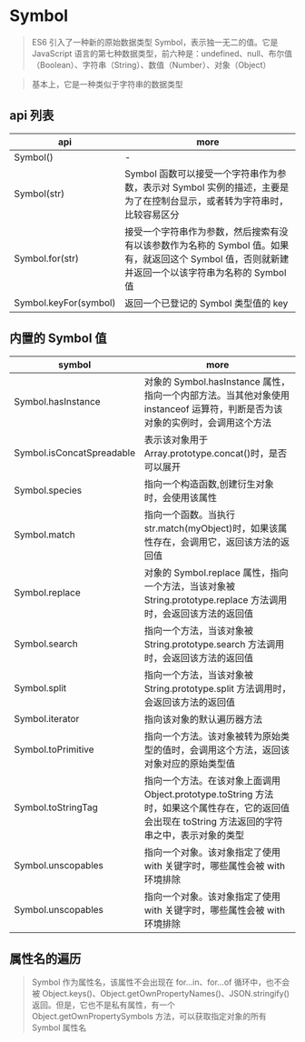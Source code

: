# Symbol

> ES6 引入了一种新的原始数据类型 Symbol，表示独一无二的值。它是 JavaScript 语言的第七种数据类型，前六种是：undefined、null、布尔值（Boolean）、字符串（String）、数值（Number）、对象（Object）

> 基本上，它是一种类似于字符串的数据类型

## api 列表

| api                   | more                                                                                                                                               |
| --------------------- | -------------------------------------------------------------------------------------------------------------------------------------------------- |
| Symbol()              | -                                                                                                                                                  |
| Symbol(str)           | Symbol 函数可以接受一个字符串作为参数，表示对 Symbol 实例的描述，主要是为了在控制台显示，或者转为字符串时，比较容易区分                            |
| Symbol.for(str)       | 接受一个字符串作为参数，然后搜索有没有以该参数作为名称的 Symbol 值。如果有，就返回这个 Symbol 值，否则就新建并返回一个以该字符串为名称的 Symbol 值 |
| Symbol.keyFor(symbol) | 返回一个已登记的 Symbol 类型值的 key                                                                                                               |

## 内置的 Symbol 值

| symbol                    | more                                                                                                                                                |
| ------------------------- | --------------------------------------------------------------------------------------------------------------------------------------------------- |
| Symbol.hasInstance        | 对象的 Symbol.hasInstance 属性，指向一个内部方法。当其他对象使用 instanceof 运算符，判断是否为该对象的实例时，会调用这个方法                        |
| Symbol.isConcatSpreadable | 表示该对象用于 Array.prototype.concat()时，是否可以展开                                                                                             |
| Symbol.species            | 指向一个构造函数,创建衍生对象时，会使用该属性                                                                                                       |
| Symbol.match              | 指向一个函数。当执行 str.match(myObject)时，如果该属性存在，会调用它，返回该方法的返回值                                                            |
| Symbol.replace            | 对象的 Symbol.replace 属性，指向一个方法，当该对象被 String.prototype.replace 方法调用时，会返回该方法的返回值                                      |
| Symbol.search             | 指向一个方法，当该对象被 String.prototype.search 方法调用时，会返回该方法的返回值                                                                   |
| Symbol.split              | 指向一个方法，当该对象被 String.prototype.split 方法调用时，会返回该方法的返回值                                                                    |
| Symbol.iterator           | 指向该对象的默认遍历器方法                                                                                                                          |
| Symbol.toPrimitive        | 指向一个方法。该对象被转为原始类型的值时，会调用这个方法，返回该对象对应的原始类型值                                                                |
| Symbol.toStringTag        | 指向一个方法。在该对象上面调用 Object.prototype.toString 方法时，如果这个属性存在，它的返回值会出现在 toString 方法返回的字符串之中，表示对象的类型 |
| Symbol.unscopables        | 指向一个对象。该对象指定了使用 with 关键字时，哪些属性会被 with 环境排除                                                                            |
| Symbol.unscopables        | 指向一个对象。该对象指定了使用 with 关键字时，哪些属性会被 with 环境排除                                                                            |

## 属性名的遍历

> Symbol 作为属性名，该属性不会出现在 for...in、for...of 循环中，也不会被 Object.keys()、Object.getOwnPropertyNames()、JSON.stringify()返回。但是，它也不是私有属性，有一个 Object.getOwnPropertySymbols 方法，可以获取指定对象的所有 Symbol 属性名
